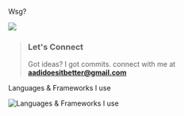 Wsg?

<a href="#stats" align="center">
  <picture>
    <source 
      srcset="https://github-readme-stats.vercel.app/api?username=aadidoesitbetter&show_icons=true&theme=transparent"
      media="(prefers-color-scheme: dark)"
    />
    <source
      srcset="https://github-readme-stats.vercel.app/api?username=aadidoesitbetter&show_icons=true&theme=transparent"
    />
    <img src="https://github-readme-stats.vercel.app/api?username=aadidoesitbetter&show_icons=true&theme=transparent" />
  </picture>
</a>

> ### Let's Connect
> Got ideas? I got commits. connect with me at **aadidoesitbetter@gmail.com**

Languages & Frameworks I use

![Languages & Frameworks I use](https://skillicons.dev/icons?i=go,git,c,python,html,rust,tensorflow,pytorch,nuxtjs,tailwind,prisma,graphql,scala,bootstrap)
